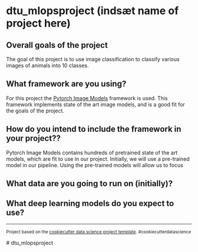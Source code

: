 dtu_mlopsproject (indsæt name of project here)
==============================

## Overall goals of the project
The goal of this project is to use image classification to classify various images of animals into 10 classes.

## What framework are you using?
For this project the [Pytorch Image Models](https://github.com/rwightman/pytorch-image-models) framework is used. This framework implements state of the art image models, and is a good fit for the goals of the project.

## How do you intend to include the framework in your project??
Pytorch Image Models contains hundreds of pretrained state of the art models, which are fit to use in our project. Initially, we will use a pre-trained model in our pipeline. Using the pre-trained models will allow us to focus 

## What data are you going to run on (initially)?


## What deep learning models do you expect to use?


--------

<p><small>Project based on the <a target="_blank" href="https://drivendata.github.io/cookiecutter-data-science/">cookiecutter data science project template</a>. #cookiecutterdatascience</small></p>
# dtu_mlopsproject

